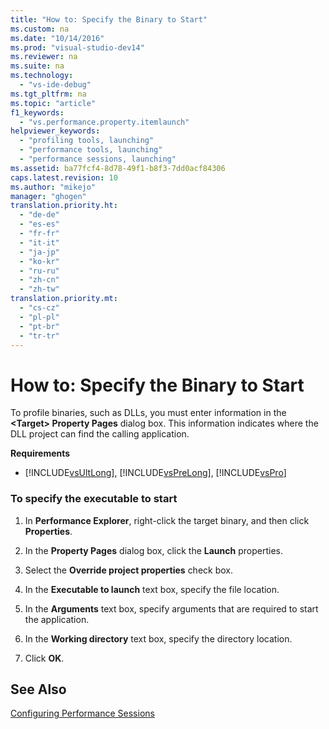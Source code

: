 ```yaml
---
title: "How to: Specify the Binary to Start"
ms.custom: na
ms.date: "10/14/2016"
ms.prod: "visual-studio-dev14"
ms.reviewer: na
ms.suite: na
ms.technology: 
  - "vs-ide-debug"
ms.tgt_pltfrm: na
ms.topic: "article"
f1_keywords: 
  - "vs.performance.property.itemlaunch"
helpviewer_keywords: 
  - "profiling tools, launching"
  - "performance tools, launching"
  - "performance sessions, launching"
ms.assetid: ba77fcf4-8d78-49f1-b8f3-7dd0acf84306
caps.latest.revision: 10
ms.author: "mikejo"
manager: "ghogen"
translation.priority.ht: 
  - "de-de"
  - "es-es"
  - "fr-fr"
  - "it-it"
  - "ja-jp"
  - "ko-kr"
  - "ru-ru"
  - "zh-cn"
  - "zh-tw"
translation.priority.mt: 
  - "cs-cz"
  - "pl-pl"
  - "pt-br"
  - "tr-tr"
---
```

# How to: Specify the Binary to Start
To profile binaries, such as DLLs, you must enter information in the **\<Target> Property Pages** dialog box. This information indicates where the DLL project can find the calling application.  
  
 **Requirements**  
  
-   [!INCLUDE[vsUltLong](../codequality/includes/vsultlong_md.md)], [!INCLUDE[vsPreLong](../codequality/includes/vsprelong_md.md)], [!INCLUDE[vsPro](../codequality/includes/vspro_md.md)]  
  
### To specify the executable to start  
  
1.  In **Performance Explorer**, right-click the target binary, and then click **Properties**.  
  
2.  In the **Property Pages** dialog box, click the **Launch** properties.  
  
3.  Select the **Override project properties** check box.  
  
4.  In the **Executable to launch** text box, specify the file location.  
  
5.  In the **Arguments** text box, specify arguments that are required to start the application.  
  
6.  In the **Working directory** text box, specify the directory location.  
  
7.  Click **OK**.  
  
## See Also  
 [Configuring Performance Sessions](../profiling/configuring-performance-sessions.md)
